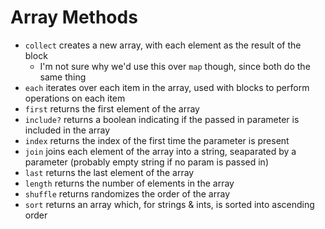 # Array Methods

- `collect` creates a new array, with each element as the result of the block
  - I'm not sure why we'd use this over `map` though, since both do the same thing
- `each` iterates over each item in the array, used with blocks to perform operations on each item
- `first` returns the first element of the array
- `include?` returns a boolean indicating if the passed in parameter is included in the array
- `index` returns the index of the first time the parameter is present
- `join` joins each element of the array into a string, seaparated by a parameter (probably empty string if no param is passed in)
- `last` returns the last element of the array
- `length` returns the number of elements in the array
- `shuffle` returns randomizes the order of the array
- `sort` returns an array which, for strings & ints, is sorted into ascending order
